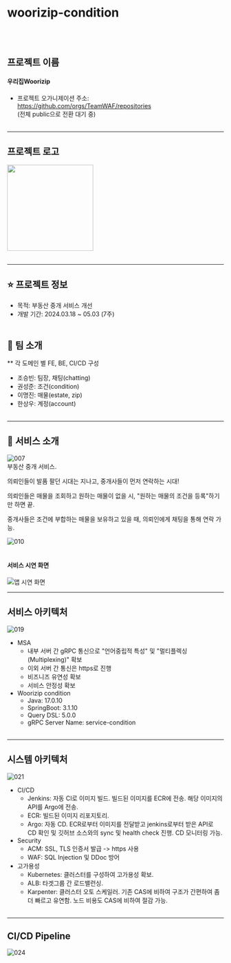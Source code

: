 # woorizip-condition

<br><br>

## 프로젝트 이름
#### 우리집Woorizip
- 프로젝트 오가니제이션 주소: https://github.com/orgs/TeamWAF/repositories <br>
(전체 public으로 전환 대기 중)
<br><br>

------------------------

## 프로젝트 로고
<img src="https://github.com/Painterrr/Woorizip/blob/main/application_logo.png" width="200" height="200" />
<br><br>

------------------------

## ⭐ 프로젝트 정보
- 목적: 부동산 중개 서비스 개선
- 개발 기간: 2024.03.18 ~ 05.03 (7주)
<br><br>
 
## 👤 팀 소개
** 각 도메인 별 FE, BE, CI/CD 구성
- 조승빈: 팀장, 채팅(chatting)
- 권성준: 조건(condition)
- 이명진: 매물(estate, zip)
- 한상우: 계정(account)
<br><br>

------------------------
 
## 💠 서비스 소개
![007](https://github.com/Painterrr/Woorizip/assets/98957340/92f3af41-8262-4be0-9919-13d1460302ac) <br>
부동산 중개 서비스. <br>

의뢰인들이 발품 팔던 시대는 지나고, 중개사들이 먼저 연락하는 시대! <br>

의뢰인들은 매물을 조회하고 원하는 매물이 없을 시, "원하는 매물의 조건을 등록"하기만 하면 끝. <br>

중개사들은 조건에 부합하는 매물을 보유하고 있을 때, 의뢰인에게 채팅을 통해 연락 가능. <br>

![010](https://github.com/Painterrr/Woorizip/assets/98957340/4f96565c-b22e-4cbf-9c0e-056f82b803b3)
<br><br>

#### 서비스 시연 화면
![앱 시연 화면](https://github.com/Painterrr/Woorizip/assets/98957340/7850496b-89b8-4ec2-ba86-310f99245711)


------------------------

## 서비스 아키텍처
![019](https://github.com/Painterrr/Woorizip/assets/98957340/a3746c0f-b361-4a66-a27c-c546f7c7395b)
 <br>
- MSA
  - 내부 서버 간 gRPC 통신으로 "언어중립적 특성" 및 "멀티플렉싱(Multiplexing)" 확보
  - 이외 서버 간 통신은 https로 진행
  - 비즈니즈 유연성 확보
  - 서비스 안정성 확보
- Woorizip condition
  - Java: 17.0.10
  - SpringBoot: 3.1.10
  - Query DSL: 5.0.0
  - gRPC Server Name: service-condition
<br><br>

------------------------

## 시스템 아키텍처
![021](https://github.com/Painterrr/Woorizip/assets/98957340/b69098e9-4d7a-472b-8c93-3742476a231f)
<br>
* CI/CD
  - Jenkins: 자동 CI로 이미지 빌드. 빌드된 이미지를 ECR에 전송. 해당 이미지의 API를 Argo에 전송.
  - ECR: 빌드된 이미지 리포지토리.
  - Argo: 자동 CD. ECR로부터 이미지를 전달받고 jenkins로부터 받은 API로 CD 확인 및 깃허브 소스와의 sync 및 health check 진행. CD 모니터링 가능.
* Security
  - ACM: SSL, TLS 인증서 발급 -> https 사용
  - WAF: SQL Injection 및 DDoc 방어
* 고가용성
  - Kubernetes: 클러스터를 구성하여 고가용성 확보.
  - ALB: 타겟그룹 간 로드밸런싱.
  - Karpenter: 클러스터 오토 스케일러. 기존 CAS에 비하여 구조가 간편하여 좀 더 빠르고 유연함. 노드 비용도 CAS에 비하여 절감 가능.
 <br><br>

------------------------

## CI/CD Pipeline
![024](https://github.com/Painterrr/Woorizip/assets/98957340/3cbf7ac7-6a78-41cc-9799-003509162b3a)
